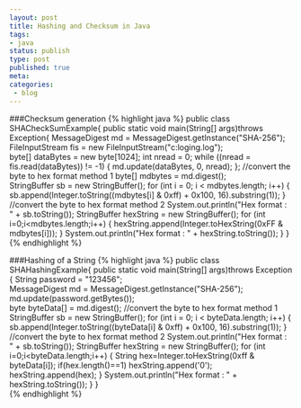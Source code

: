 ```yaml
---
layout: post
title: Hashing and Checksum in Java
tags:
- java
status: publish
type: post
published: true
meta:
categories:
 - blog
---
```

###Checksum generation
{% highlight java %}
	public class SHACheckSumExample{
	    public static void main(String[] args)throws Exception{
	        MessageDigest md = MessageDigest.getInstance("SHA-256");
	        FileInputStream fis = new FileInputStream("c:loging.log");   
	        byte[] dataBytes = new byte[1024];   int nread = 0;
	        while ((nread = fis.read(dataBytes)) != -1) {
	          md.update(dataBytes, 0, nread);
	        };
	        //convert the byte to hex format method 1 
	        byte[] mdbytes = md.digest();   
	        StringBuffer sb = new StringBuffer();
	        for (int i = 0; i < mdbytes.length; i++) {
	          sb.append(Integer.toString((mdbytes[i] & 0xff) + 0x100, 16).substring(1));
	        }   
	        //convert the byte to hex format method 2
	        System.out.println("Hex format : " + sb.toString());
	        StringBuffer hexString = new StringBuffer();
	    	for (int i=0;i<mdbytes.length;i++) {
	    	  hexString.append(Integer.toHexString(0xFF & mdbytes[i]));
	    	}   System.out.println("Hex format : " + hexString.toString());
	    }
	}
{% endhighlight %}

###Hashing of a String
{% highlight java %}
	public class SHAHashingExample{
	    public static void main(String[] args)throws Exception    {
	        String password = "123456";   
	        MessageDigest md = MessageDigest.getInstance("SHA-256");
	        md.update(password.getBytes());   
	        byte byteData[] = md.digest();   //convert the byte to hex format method 1
	        StringBuffer sb = new StringBuffer();
	        for (int i = 0; i < byteData.length; i++) {
	         sb.append(Integer.toString((byteData[i] & 0xff) + 0x100, 16).substring(1));
	        }   
	        //convert the byte to hex format method 2
	        System.out.println("Hex format : " + sb.toString());
	        StringBuffer hexString = new StringBuffer();
	    	for (int i=0;i<byteData.length;i++) {
	    		String hex=Integer.toHexString(0xff & byteData[i]);
	   	     	if(hex.length()==1) hexString.append('0');
	   	     	hexString.append(hex);
	    	}
	    	System.out.println("Hex format : " + hexString.toString());
	    }
	}	
{% endhighlight %}